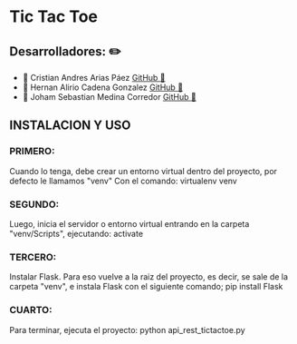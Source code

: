 # Tic Tac Toe
## Desarrolladores: :pencil2:

* :pushpin: Cristian Andres Arias Páez [GitHub  :paperclip:](https://github.com/AriasPaez/)  
* :pushpin: Hernan Alirio Cadena Gonzalez [GitHub  :paperclip:](https://github.com/hernanChain/)  
* :pushpin: Joham Sebastian Medina Corredor [GitHub  :paperclip:](https://github.com/JohamSMC/)

## INSTALACION Y USO
### PRIMERO: 
Cuando lo tenga, debe crear un entorno virtual dentro del proyecto, por defecto le llamamos "venv"
Con el comando: 
virtualenv venv
### SEGUNDO: 
Luego, inicia el servidor o entorno virtual entrando en la carpeta "venv/Scripts", ejecutando:
activate
### TERCERO:  
Instalar Flask. Para eso vuelve a la raiz del proyecto, es decir, se sale de la carpeta "venv", e instala Flask con el siguiente comando;
pip install Flask
### CUARTO: 
Para terminar, ejecuta el proyecto:
python api_rest_tictactoe.py